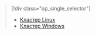 > [!div class="op_single_selector"]
> * [Кластер Linux](../articles/hdinsight/hdinsight-use-oozie-linux-mac.md)
> * [Кластер Windows](../articles/hdinsight/hdinsight-use-oozie.md)
> 
> 

